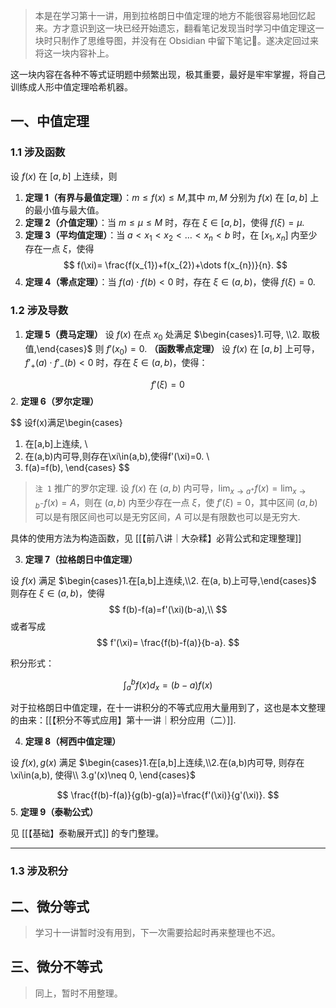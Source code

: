 
> 本是在学习第十一讲，用到拉格朗日中值定理的地方不能很容易地回忆起来。方才意识到这一块已经开始遗忘，翻看笔记发现当时学习中值定理这一块时只制作了思维导图，并没有在 Obsidian 中留下笔记📒。遂决定回过来将这一块内容补上。

这一块内容在各种不等式证明题中频繁出现，极其重要，最好是牢牢掌握，将自己训练成人形中值定理哈希机器。

## 一、中值定理

### 1.1 涉及函数

设 $f(x)$ 在 $[a,b]$ 上连续，则
1. **定理 1（有界与最值定理）**：$m\leq f(x)\leq M$,其中 $m,M$ 分别为 $f(x)$ 在 $[a,b]$ 上的最小值与最大值。
2. **定理 2（介值定理）**：当 $m\leq \mu\leq M$ 时，存在 $\xi\in[a,b]$，使得 $f(\xi)=\mu$.
3. **定理 3（平均值定理）**：当 $a<x_{1}<x_{2}<\dots<x_{n}<b$ 时，在 $[x_{1},x_{n}]$ 内至少存在一点 $\xi$，使得
$$
f(\xi)= \frac{f(x_{1})+f(x_{2})+\dots f(x_{n})}{n}.
$$
4. **定理 4（零点定理）**：当 $f(a)\cdot f(b)<0$ 时，存在 $\xi\in(a,b)$，使得 $f(\xi)=0$.
### 1.2 涉及导数

1. **定理 5（费马定理）** 设 $f(x)$ 在点 $x_{0}$ 处满足 $\begin{cases}1.可导, \\2. 取极值,\end{cases}$ 则 $f'(x_{0})=0$.
**（函数零点定理）** 设 $f(x)$ 在 $[a,b]$ 上可导， $f'_{+}(a)\cdot f'_{-}(b)<0$ 时，存在 $\xi\in(a,b)$，使得：

$$
f'(\xi)=0
$$
2. **定理 6（罗尔定理）** 

$$
设f(x)满足\begin{cases}
1. 在[a,b]上连续, \\
2. 在(a,b)内可导,则存在\xi\in(a,b),使得f'(\xi)=0. \\
3. f(a)=f(b),
\end{cases}
$$

> `注 1` 推广的罗尔定理.
> 设 $f(x)$ 在 $(a,b)$ 内可导，$\lim_{ x \to a^+ }f(x)=\lim_{ x \to b^- }f(x)=A$，则在 $(a,b)$ 内至少存在一点 $\xi$，使 $f'(\xi)=0$，其中区间 $(a,b)$ 可以是有限区间也可以是无穷区间，$A$ 可以是有限数也可以是无穷大.

具体的使用方法为构造函数，见 [[【前八讲｜大杂糅】必背公式和定理整理]]

3. **定理 7（拉格朗日中值定理）**

设 $f(x)$ 满足 $\begin{cases}1.在[a,b]上连续,\\2. 在(a, b)上可导,\end{cases}$ 则存在 $\xi\in(a,b)$，使得
$$
f(b)-f(a)=f'(\xi)(b-a),\\
$$
或者写成
$$
f'(\xi)= \frac{f(b)-f(a)}{b-a}.
$$

积分形式：

$$
\int_{a}^b f(x) d_{x} = (b-a)f(x)
$$

对于拉格朗日中值定理，在十一讲积分的不等式应用大量用到了，这也是本文整理的由来：[[【积分不等式应用】第十一讲｜积分应用（二）]].

4. **定理 8（柯西中值定理）**

设 $f(x),g(x)$ 满足 $\begin{cases}1.在[a,b]上连续,\\2.在(a,b)内可导, 则存在\xi\in(a,b), 使得\\ 3.g'(x)\neq 0, \end{cases}$

$$
\frac{f(b)-f(a)}{g(b)-g(a)}=\frac{f'(\xi)}{g'(\xi)}.
$$
5. **定理 9（泰勒公式）**

见 [[【基础】泰勒展开式]] 的专门整理。

---

### 1.3 涉及积分

## 二、微分等式

> 学习十一讲暂时没有用到，下一次需要拾起时再来整理也不迟。

## 三、微分不等式

> 同上，暂时不用整理。

